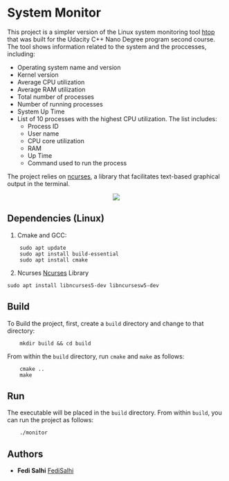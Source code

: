 # System Monitor

This project is a simpler version of the Linux system monitoring tool [htop](https://htop.dev/) that was built for the Udacity C++ Nano Degree program second course. The tool shows information related to the system and the proccesses, including:
- Operating system name and version
- Kernel version
- Average CPU utilization
- Average RAM utilization
- Total number of processes
- Number of running processes
- System Up Time
- List of 10 processes with the highest CPU utilization. The list includes:
    - Process ID 
    - User name
    - CPU core utilization
    - RAM
    - Up Time
    - Command used to run the process

The project relies on [ncurses](https://www.gnu.org/software/ncurses/), a library that facilitates text-based graphical output in the terminal.

<p align="center">
<img align="center" src="https://user-images.githubusercontent.com/45536639/196511106-2b5b4636-00bb-42a9-b154-a3411ab49c5f.png"> 
</p>


## Dependencies (Linux)
1. Cmake and GCC:
```
    sudo apt update
    sudo apt install build-essential
    sudo apt install cmake
```

2. Ncurses [Ncurses](https://tldp.org/HOWTO/NCURSES-Programming-HOWTO/intro.html) Library
```
sudo apt install libncurses5-dev libncursesw5-dev
```

## Build
To Build the project, first, create a `build` directory and change to that directory:
```
    mkdir build && cd build
```
From within the `build` directory, run `cmake` and `make` as follows:
```
    cmake ..
    make
```
## Run
The executable will be placed in the `build` directory. From within `build`, you can run the project as follows:
```
    ./monitor
```

## Authors

* **Fedi Salhi** [FediSalhi](https://www.linkedin.com/in/fedisalhi/)
